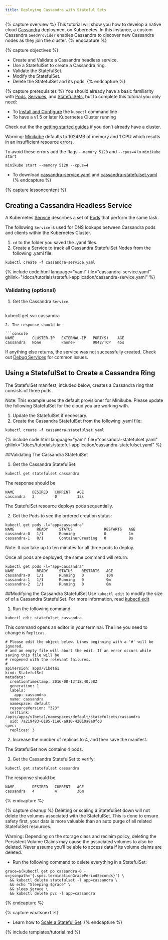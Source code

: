 ```yaml
---
title: Deploying Cassandra with Stateful Sets
---
```


{% capture overview %}
This tutorial will show you how to develop a native cloud [Cassandra](http://cassandra.apache.org/) deployment on Kubernetes. In this instance, a custom Cassandra `SeedProvider` enables Cassandra to discover new Cassandra nodes as they join the cluster.
{% endcapture %}

{% capture objectives %}
* Create and Validate a Cassandra headless service.
* Use a StatefulSet to create a Cassandra ring.
* Validate the StatefulSet.
* Modify the StatefulSet.
* Delete the StatefulSet and its pods.
{% endcapture %}

{% capture prerequisites %}
You should already have a basic familiarity with [Pods](#), [Services](#), and [StatefulSets](#), but to complete this tutorial you only need: 
* To [Install and Configure](/docs/tasks/tools/install-kubectl/) the `kubectl` command line
* To have a v1.5 or later Kubernetes Cluster running

Check out the the [getting started guides](/docs/setup/pick-right-solution/) if you don’t already have a cluster. 

Warning: [Minikube](/docs/getting-started-guides/minikube/) defaults to 1024MB of memory and 1 CPU which results in an insufficient resource errors. 

To avoid these errors add the flags `--memory 5120` and `--cpus=4` to `minikube start`

```
minikube start --memory 5120 --cpus=4
``` 
* To download [cassandra-service.yaml](docs/tutorials/stateful-application/cassandra-service.yaml) and [cassandra-statefulset.yaml](/docs/tutorials/stateful-application/cassandra-statefulset.yaml)
{% endcapture %}

{% capture lessoncontent %}
## Creating a Cassandra Headless Service
A Kubernetes [Service](/docs/user-guide/services) describes a set of [Pods](/docs/user-guide/pods) that perform the same task. 

The following `Service` is used for DNS lookups between Cassandra pods and clients within the Kubernetes Cluster.

1. `cd` to the folder you saved the .yaml files.
2. Create a Service to track all Cassandra StatefulSet Nodes from the following .yaml file:

```shell
kubectl create -f cassandra-service.yaml
```

{% include code.html language="yaml" file="cassandra-service.yaml" ghlink="/docs/tutorials/stateful-application/cassandra-service.yaml" %}

### Validating (optional)

1. Get the Cassandra `Service`.

	```shell
kubectl get svc cassandra
```
2. The response should be

```console
NAME        CLUSTER-IP   EXTERNAL-IP   PORT(S)    AGE
cassandra   None         <none>        9042/TCP   45s
```
If anything else returns, the service was not successfully created. Check out [Debug Services](/docs/tasks/debug-application-cluster/debug-service/) for common issues.

## Using a StatefulSet to Create a Cassandra Ring

The StatefulSet manifest, included below, creates a Cassandra ring that consists
of three pods.

Note: This example uses the default provisioner for Minikube. Please update the following StatefulSet for the cloud you are working with. 

1. Update the StatefulSet if necessary.
2. Create the Cassandra StatefulSet from the following .yaml file:

```shell
kubectl create -f cassandra-statefulset.yaml
```

{% include code.html language="yaml" file="cassandra-statefulset.yaml" ghlink="/docs/tutorials/stateful-application/cassandra-statefulset.yaml" %}

##Validating The Cassandra StatefulSet

1. Get the Cassandra StatefulSet:

```shell
kubectl get statefulset cassandra
```
The response should be

```console
NAME        DESIRED   CURRENT   AGE
cassandra   3         0         13s
```

The StatefulSet resource deploys pods sequentially.  

2. Get the Pods to see the ordered creation status:

```shell
kubectl get pods -l="app=cassandra"
NAME          READY     STATUS              RESTARTS   AGE
cassandra-0   1/1       Running             0          1m
cassandra-1   0/1       ContainerCreating   0          8s
```

Note: It can take up to ten minutes for all three pods to deploy. 

Once all pods are deployed, the same command will return:

```shell
kubectl get pods -l="app=cassandra"
NAME          READY     STATUS    RESTARTS   AGE
cassandra-0   1/1       Running   0          10m
cassandra-1   1/1       Running   0          9m
cassandra-2   1/1       Running   0          8m
```

##Modifying the Cassandra StatefulSet
Use `kubectl edit` to modify the size of of a Cassandra StatefulSet. For more information, read [kubectl edit](#) 

1. Run the following command:

```shell
kubectl edit statefulset cassandra
```
This command opens an editor in your terminal. The line you need to change is `Replicas`.

```console
# Please edit the object below. Lines beginning with a '#' will be ignored,
# and an empty file will abort the edit. If an error occurs while saving this file will be
# reopened with the relevant failures.
#
apiVersion: apps/v1beta1
kind: StatefulSet
metadata:
  creationTimestamp: 2016-08-13T18:40:58Z
  generation: 1
  labels:
    app: cassandra
  name: cassandra
  namespace: default
  resourceVersion: "323"
  selfLink: /apis/apps/v1beta1/namespaces/default/statefulsets/cassandra
  uid: 7a219483-6185-11e6-a910-42010a8a0fc0
spec:
  replicas: 3
```
2. Increase the number of replicas to 4, and then save the manifest. 

The StatefulSet now contains 4 pods.

3. Get the Cassandra StatefulSet to verify:

```shell
kubectl get statefulset cassandra
```
The response should be

```console
NAME        DESIRED   CURRENT   AGE
cassandra   4         4         36m
```
{% endcapture %}

{% capture cleanup %}
Deleting or scaling a StatefulSet down will not delete the volumes associated with the StatefulSet. This is done to ensure safety first, your data is more valuable than an auto purge of all related StatefulSet resources. 

Warning: Depending on the storage class and reclaim policy, deleting the Persistent Volume Claims may cause the associated volumes to also be deleted. Never assume you’ll be able to access data if its volume claims are deleted. 

* Run the following command to delete everything in a StatefulSet:

```shell
grace=$(kubectl get po cassandra-0 -o=jsonpath='{.spec.terminationGracePeriodSeconds}') \
  && kubectl delete statefulset -l app=cassandra \
  && echo "Sleeping $grace" \
  && sleep $grace \
  && kubectl delete pvc -l app=cassandra
```

{% endcapture %}

{% capture whatsnext %}
* Learn how to [Scale a StatefullSet](/docs/tasks/run-application/scale-stateful-set/).
{% endcapture %}

{% include templates/tutorial.md %}


